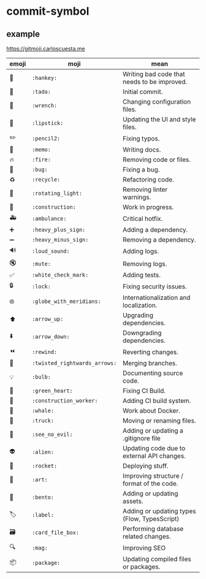 # commit-symbol

## example

https://gitmoji.carloscuesta.me

|emoji              |moji|mean                                     |
|-------------------|----|-----------------------------------------|
| :hankey: | `:hankey:` |Writing bad code that needs to be improved.|
| :tada: | `:tada:` |Initial commit.|
| :wrench: | `:wrench:` |Changing configuration files.|
| :lipstick: | `:lipstick:` |Updating the UI and style files.|
| :pencil2: | `:pencil2:` |Fixing typos.|
| :memo: | `:memo:` |Writing docs.|
| :fire: | `:fire:` |Removing code or files.|
| :bug: | `:bug:` |Fixing a bug.|
| :recycle: | `:recycle:` |Refactoring code.|
| :rotating_light: | `:rotating_light:` |Removing linter warnings.|
| :construction: | `:construction:` |Work in progress.|
| :ambulance: | `:ambulance:` |Critical hotfix.|
| :heavy_plus_sign: | `:heavy_plus_sign:` |Adding a dependency.|
| :heavy_minus_sign: | `:heavy_minus_sign:` |Removing a dependency.|
| :loud_sound: | `:loud_sound:` |Adding logs.|
| :mute: | `:mute:` |Removing logs.|
| :white_check_mark: | `:white_check_mark:` |Adding tests.|
| :lock: | `:lock:` |Fixing security issues.|
| :globe_with_meridians: | `:globe_with_meridians:` |Internationalization and localization.|
| :arrow_up: | `:arrow_up:` |Upgrading dependencies.|
| :arrow_down: | `:arrow_down:` |Downgrading dependencies.|
| :rewind: | `:rewind:` |Reverting changes.| 
| :twisted_rightwards_arrows: | `:twisted_rightwards_arrows:` |Merging branches.| 
| :bulb: | `:bulb:` |Documenting source code.|
| :green_heart: | `:green_heart:` |Fixing CI Build.|
| :construction_worker: | `:construction_worker:` |Adding CI build system.|
| :whale: | `:whale:` |Work about Docker.|
| :truck: | `:truck:` |Moving or renaming files.|
| :see_no_evil: | `:see_no_evil:` |Adding or updating a .gitignore file|
| :alien: | `:alien:` |Updating code due to external API changes.|
| :rocket: | `:rocket:` |Deploying stuff.|
| :art: | `:art:` |Improving structure / format of the code.|
| :bento: | `:bento:` |Adding or updating assets.|
| :label: | `:label:` |Adding or updating types (Flow, TypesScript)|
| :card_file_box: | `:card_file_box:` |Performing database related changes.|
| :mag: | `:mag:` |Improving SEO|
| :package: | `:package:` |Updating compiled files or packages.|
